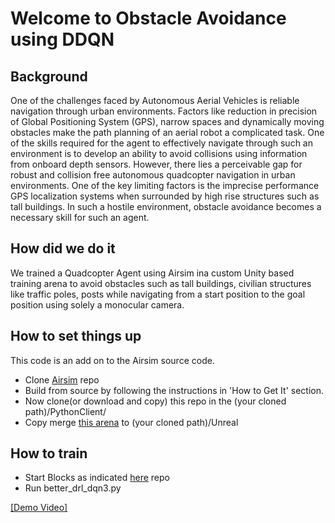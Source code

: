 # Welcome to Obstacle Avoidance using DDQN

## Background

One of the challenges faced by Autonomous Aerial Vehicles is reliable navigation through urban environments. Factors like reduction in precision of Global Positioning System (GPS), narrow spaces and dynamically moving obstacles make the path planning of an aerial robot a complicated task. One of the skills required for the agent to effectively navigate through such an environment is to develop an ability to avoid collisions using information from onboard depth sensors. 
However, there lies a perceivable gap for robust and collision free autonomous quadcopter navigation in urban environments. One of the key limiting factors is the imprecise performance GPS localization systems when surrounded by high rise structures such as tall buildings. In such a hostile environment, obstacle avoidance becomes a necessary skill for such an agent.

## How did we do it
We trained a Quadcopter Agent using Airsim ina custom Unity based training arena to avoid obstacles such as tall buildings, civilian structures like traffic poles, posts while navigating from a start position to the goal position using solely a monocular camera. 

## How to set things up
This code is an add on to the Airsim source code.
* Clone <a href="https://github.com/Microsoft/AirSim">Airsim</a> repo
* Build from source by following the instructions in 'How to Get It' section.
* Now clone(or download and copy) this repo in the (your cloned path)/PythonClient/
* Copy merge <a href="https://github.com/Microsoft/AirSim">this arena</a> to (your cloned path)/Unreal

## How to train
* Start Blocks as indicated <a href="https://github.com/Microsoft/AirSim/blob/master/docs/unreal_blocks.md">here</a> repo
* Run better_drl_dqn3.py

[[Demo Video]](https://www.youtube.com/watch?v=WZe6jF1GAxk)
